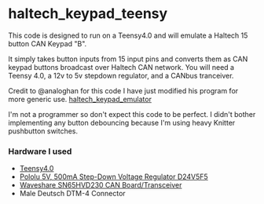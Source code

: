 # haltech_keypad_teensy

This code is designed to run on a Teensy4.0 and will emulate a Haltech 15 button CAN Keypad "B". 

It simply takes button inputs from 15 input pins and converts them as CAN keypad buttons broadcast over Haltech CAN network.
You will need a Teensy 4.0, a 12v to 5v stepdown regulator, and a CANbus tranceiver.

Credit to @analoghan for this code I have just modified his program for more generic use. [haltech_keypad_emulator](https://github.com/analoghan/haltech_keypad_emulator)

I'm not a programmer so don't expect this code to be perfect. I didn't bother implementing any button debouncing because I'm using heavy Knitter pushbutton switches.

### Hardware I used
* [Teensy4.0](https://www.pjrc.com/store/teensy40.html)
* [Pololu 5V, 500mA Step-Down Voltage Regulator D24V5F5](https://www.pololu.com/product/2843)
* [Waveshare SN65HVD230 CAN Board/Transceiver](https://www.waveshare.com/sn65hvd230-can-board.htm)
* Male Deutsch DTM-4 Connector

